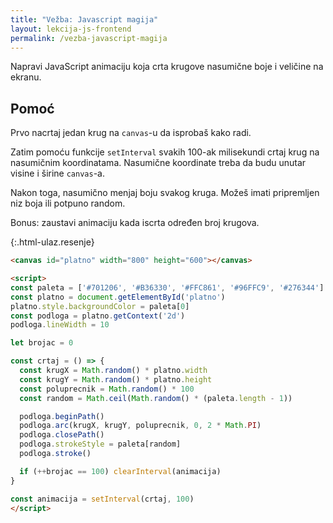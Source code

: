 ```yaml
---
title: "Vežba: Javascript magija"
layout: lekcija-js-frontend
permalink: /vezba-javascript-magija
--- 
```


Napravi JavaScript animaciju koja crta krugove nasumične boje i veličine na ekranu.

## Pomoć

Prvo nacrtaj jedan krug na `canvas`-u da isprobaš kako radi. 

Zatim pomoću funkcije `setInterval` svakih 100-ak milisekundi crtaj krug na nasumičnim koordinatama. Nasumične koordinate treba da budu unutar visine i širine `canvas`-a.

Nakon toga, nasumično menjaj boju svakog kruga. Možeš imati pripremljen niz boja ili potpuno random.

Bonus: zaustavi animaciju kada iscrta određen broj krugova.

{:.html-ulaz.resenje}
```html
<canvas id="platno" width="800" height="600"></canvas>

<script>
const paleta = ['#701206', '#B36330', '#FFC861', '#96FFC9', '#276344']
const platno = document.getElementById('platno')
platno.style.backgroundColor = paleta[0]
const podloga = platno.getContext('2d')
podloga.lineWidth = 10

let brojac = 0

const crtaj = () => {
  const krugX = Math.random() * platno.width
  const krugY = Math.random() * platno.height
  const poluprecnik = Math.random() * 100
  const random = Math.ceil(Math.random() * (paleta.length - 1))

  podloga.beginPath()
  podloga.arc(krugX, krugY, poluprecnik, 0, 2 * Math.PI)
  podloga.closePath()
  podloga.strokeStyle = paleta[random]
  podloga.stroke()

  if (++brojac == 100) clearInterval(animacija)
}

const animacija = setInterval(crtaj, 100)
</script>
```